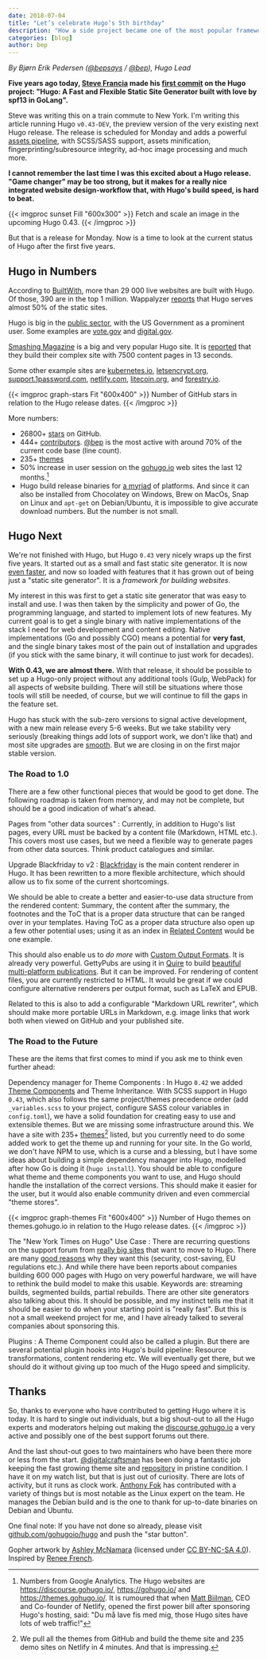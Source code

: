 ```yaml
---
date: 2018-07-04
title: "Let’s celebrate Hugo’s 5th birthday"
description: "How a side project became one of the most popular frameworks for building websites."
categories: [blog]
author: bep
---
```


_By Bjørn Erik Pedersen ([@bepsays](https://twitter.com/bepsays) / [@bep](https://github.com/bep)), Hugo Lead_

**Five years ago today, [Steve Francia](https://github.com/spf13/) made his [first commit](https://github.com/gohugoio/hugo/commit/50a1d6f3f155ab837310e00ffb309a9199773c73
) on the Hugo project: "Hugo: A Fast and Flexible Static Site Generator built with love by spf13 in GoLang".**

Steve was writing this on a train commute to New York. I'm writing this article running Hugo `v0.43-DEV`, the preview version of the very existing next Hugo release. The release is scheduled for Monday and adds a powerful [assets pipeline](https://github.com/gohugoio/hugo/issues/4854#issue-333062459), with SCSS/SASS support, assets minification, fingerprinting/subresource integrity, ad-hoc image processing and much more. 

**I cannot remember the last time I was this excited about a Hugo release. "Game changer" may be too strong, but it makes for a really nice integrated website design-workflow that, with Hugo's build speed, is hard to beat.**

{{< imgproc sunset Fill "600x300" >}}
Fetch and scale an image in the upcoming Hugo 0.43.
{{< /imgproc >}}

But that is a release for Monday. Now is a time to look at the current status of Hugo after the first five years.

## Hugo in Numbers

According to [BuiltWith](https://trends.builtwith.com/cms/Hugo), more than 29 000 live websites are built with Hugo. Of those, 390 are in the top 1 million. Wappalyzer [reports](https://www.wappalyzer.com/categories/static-site-generator) that Hugo serves almost 50% of the static sites.

Hugo is big in the [public sector](https://discourse.gohugo.io/t/hugo-in-public-administration/8792), with the US Government as a prominent user. Some examples are [vote.gov](https://vote.gov/) and [digital.gov](https://digital.gov/).

[Smashing Magazine](https://www.smashingmagazine.com/) is a big and very popular Hugo site. It is [reported](https://discourse.gohugo.io/t/smashing-magazine-s-redesign-powered-by-hugo-jamstack/5826/7) that they build their complex site with 7500 content pages in 13 seconds.

Some other example sites are [kubernetes.io](https://kubernetes.io/), [letsencrypt.org](https://gohugo.io/showcase/letsencrypt/), [support.1password.com](http://gohugo.io/showcase/1password-support/), [netlify.com](https://www.netlify.com), [litecoin.org](https://litecoin.org/), and [forestry.io](https://forestry.io/).


{{< imgproc graph-stars Fit "600x400" >}}
Number of GitHub stars in relation to the Hugo release dates.
{{< /imgproc >}}

More numbers:


* 26800+ [stars](https://github.com/gohugoio/hugo/stargazers) on GitHub. 
* 444+ [contributors](https://github.com/gohugoio/hugo/graphs/contributors). [@bep](https://github.com/bep) is the most active with around 70% of the current code base (line count).
* 235+ [themes](https://themes.gohugo.io/)
* 50% increase in user session on the [gohugo.io](https://gohugo.io/) web sites the last 12 months.[^2]
* Hugo build release binaries for [a myriad](https://github.com/gohugoio/hugo/releases/tag/v0.42.2) of platforms. And since it can also be installed from Chocolatey on Windows, Brew on MacOs, Snap on Linux and `apt-get` on Debian/Ubuntu, it is impossible to give accurate download numbers. But the number is not small.

## Hugo Next

We're not finished with Hugo, but Hugo `0.43` very nicely wraps up the first five years. It started out as a small and fast static site generator. It is now [even faster](https://forestry.io/blog/hugo-vs-jekyll-benchmark/), and now so loaded with features that it has grown out of being just a "static site generator". It is a _framework for building websites_.

My interest in this was first to get a static site generator that was easy to install and use. I was then taken by the simplicity and power of Go, the programming language, and started to implement lots of new features. My current goal is to get a single binary with native implementations of the stack I need for web development and content editing. Native implementations (Go and possibly CGO) means a potential for **very fast**, and the single binary takes most of the pain out of installation and upgrades (if you stick with the same binary, it will continue to just work for decades).

**With 0.43, we are almost there.** With that release, it should be possible to set up a Hugo-only project without any additional tools (Gulp, WebPack) for all aspects of website building. There will still be situations where those tools will still be needed, of course, but we will continue to fill the gaps in the feature set. 

Hugo has stuck with the sub-zero versions to signal active development, with a new main release every 5-6 weeks. But we take stability very seriously (breaking things add lots of support work, we don't like that) and most site upgrades are [smooth](https://twitter.com/tmmx/status/1006288444459503616). But we are closing in on the first major stable version.


### The Road to 1.0

There are a few other functional pieces that would be good to get done. The following roadmap is taken from memory, and may not be complete, but should be a good indication of what's ahead.

Pages from "other data sources"
: Currently, in addition to Hugo's list pages, every URL must be backed by a content file (Markdown, HTML etc.). This covers most use cases, but we need a flexible way to generate pages from other data sources. Think product catalogues and similar.

Upgrade Blackfriday to v2
: [Blackfriday](https://github.com/russross/blackfriday) is the main content renderer in Hugo. It has been rewritten to a more flexible architecture, which should allow us to fix some of the current shortcomings.

We should be able to create a better and easier-to-use data structure from the rendered content: Summary, the content after the summary, the footnotes and the ToC that is a proper data structure that can be ranged over in your templates. Having ToC as a proper data structure also open up a few other potential uses; using it as an index in [Related Content](https://gohugo.io/content-management/related/) would be one example.

This should also enable us to _do more_ with [Custom Output Formats](/templates/output-formats). It is already very powerful. GettyPubs are using it in [Quire](https://github.com/gettypubs/quire) to build [beautiful multi-platform publications](http://www.getty.edu/publications/digital/digitalpubs.html). But it can be improved. For rendering of content files, you are currently restricted to HTML. It would be great if we could configure alternative renderers per output format, such as LaTeX and EPUB.

Related to this is also to add a configurable "Markdown URL rewriter", which should make more portable URLs in Markdown, e.g. image links that work both when viewed on GitHub and your published site. 


### The Road to the Future

These are the items that first comes to mind if you ask me to think even further ahead:

Dependency manager for Theme Components
: In Hugo `0.42` we added [Theme Components](/themes/theme-components/) and Theme Inheritance. With SCSS support in Hugo `0.43`, which also follows the same project/themes precedence order (add `_variables.scss` to your project, configure SASS colour variables in `config.toml`), we have a solid foundation for creating easy to use and extensible themes. But we are missing some infrastructure around this. We have a site with 235+ [themes](https://themes.gohugo.io/)[^themes] listed, but you currently need to do some added work to get the theme up and running for your site. In the Go world, we don't have NPM to use, which is a curse and a blessing, but I have some ideas about building a simple dependency manager into Hugo, modelled after how Go is doing it (`hugo install`). You should be able to configure what theme and theme components you want to use, and Hugo should handle the installation of the correct versions. This should make it easier for the user, but it would also enable community driven and even commercial "theme stores".


{{< imgproc graph-themes Fit "600x400" >}}
Number of Hugo themes on themes.gohugo.io in relation to the Hugo release dates.
{{< /imgproc >}}


The "New York Times on Hugo" Use Case
: There are recurring questions on the support forum from [really big sites](https://discourse.gohugo.io/t/transition-2m-posts-from-wordpress-to-hugo/12704) that want to move to Hugo. There are many [good reasons](https://www.netlify.com/blog/2016/05/18/9-reasons-your-site-should-be-static/) why they want this (security, cost-saving, EU regulations etc.). And while there have been reports about companies building 600 000 pages with Hugo on very powerful hardware, we will have to rethink the build model to make this usable. Keywords are: streaming builds, segmented builds, partial rebuilds. There are other site generators also talking about this. It should be possible, and my instinct tells me that it should be easier to do when your starting point is "really fast". But this is not a small weekend project for me, and I have already talked to several companies about sponsoring this.

Plugins
: A Theme Component could also be called a plugin. But there are several potential plugin hooks into Hugo's build pipeline: Resource transformations, content rendering etc. We will eventually get there, but we should do it without giving up too much of the Hugo speed and simplicity.


## Thanks

So, thanks to everyone who have contributed to getting Hugo where it is today. It is hard to single out individuals, but a big shout-out to all the Hugo experts and moderators helping out making the [discourse.gohugo.io](https://discourse.gohugo.io/) a very active and possibly one of the best support forums out there.

And the last shout-out goes to two maintainers who have been there more or less from the start. [@digitalcraftsman](https://github.com/digitalcraftsman/) has been doing a fantastic job keeping the fast growing theme site and [repository](https://github.com/gohugoio/hugoThemes) in pristine condition. I have it on my watch list, but that is just out of curiosity. There are lots of activity, but it runs as clock work. [Anthony Fok](https://github.com/anthonyfok) has contributed with a variety of things but is most notable as the Linux expert on the team. He manages the Debian build and is the one to thank for up-to-date binaries on Debian and Ubuntu.

One final note: If you have not done so already, please visit [github.com/gohugoio/hugo](https://github.com/gohugoio/hugo) and push the "star button".

Gopher artwork by [Ashley McNamara](https://github.com/ashleymcnamara/gophers/) (licensed under [CC BY-NC-SA 4.0](https://creativecommons.org/licenses/by-nc-sa/4.0/)). Inspired by [Renee French](https://reneefrench.blogspot.com/).

[^2]: Numbers from Google Analytics. The Hugo websites are https://discourse.gohugo.io/, https://gohugo.io/ and https://themes.gohugo.io/. It is rumoured that when [Matt Biilman](https://twitter.com/biilmann?lang=en), CEO and Co-founder of Netlify, opened the first power bill after sponsoring Hugo's hosting, said: "Du må lave fis med mig, those Hugo sites have lots of web traffic!"
[^sgen]: That was at the time of writing this article. _Next_, a React based static site generator, has momentum and is closing in on Hugo's 2nd place. 
[^themes]: We pull all the themes from GitHub and build the theme site and 235 demo sites on Netlify in 4 minutes. And that is impressing.
